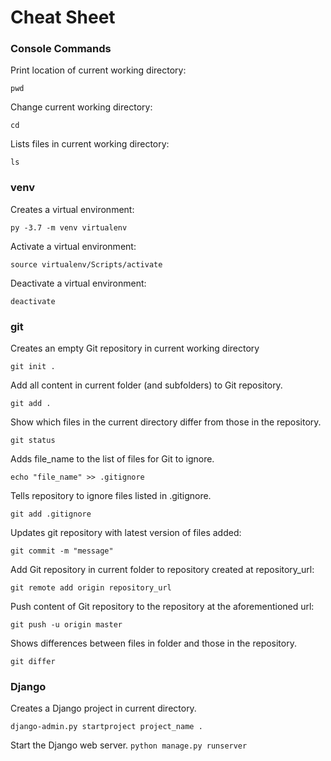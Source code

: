 # Cheat Sheet

### Console Commands
Print location of current working directory:
```
pwd
```
Change current working directory:
```
cd
```
Lists files in current working directory:
```
ls
```


### venv

Creates a virtual environment:
```
py -3.7 -m venv virtualenv
```
Activate a virtual environment:
```
source virtualenv/Scripts/activate
```
Deactivate a virtual environment:
```
deactivate
```

### git
Creates an empty Git repository in current working directory
```
git init .
```
Add all content in current folder (and subfolders) to Git repository.
```
git add .
```
Show which files in the current directory differ from those in the repository.
```
git status
```
Adds file_name to the list of files for Git to ignore.
```
echo "file_name" >> .gitignore
```
Tells repository to ignore files listed in .gitignore.
```
git add .gitignore
```
Updates git repository with latest version of files added:
```
git commit -m "message"
```
Add Git repository in current folder to repository created at repository_url:
```
git remote add origin repository_url
```
Push content of Git repository to the repository at the aforementioned url:
```
git push -u origin master
```
Shows differences between files in folder and those in the repository.
```
git differ
```
	

### Django
Creates a Django project in current directory.
```
django-admin.py startproject project_name .
```
Start the Django web server.
```python manage.py runserver```
	

